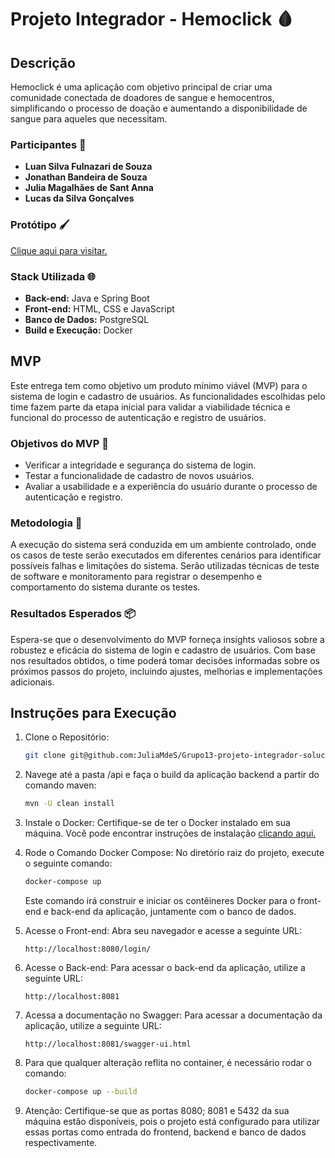 # Projeto Integrador - Hemoclick 🩸

## Descrição

Hemoclick é uma aplicação com objetivo principal de criar uma comunidade conectada de doadores de sangue e hemocentros, simplificando o processo de doação e aumentando a disponibilidade de sangue para aqueles que necessitam.

### Participantes 👥

- **Luan Silva Fulnazari de Souza**
- **Jonathan Bandeira de Souza**
- **Julia Magalhães de Sant Anna**
- **Lucas da Silva Gonçalves**

### Protótipo 🖌️

[Clique aqui para visitar.](https://www.figma.com/file/F4Y4xlyGj2p76RkSUNRNCz/Projeto-Integrador?type=design&node-id=0-2&mode=design)


### Stack Utilizada 🌐

- **Back-end:** Java e Spring Boot
- **Front-end:** HTML, CSS e JavaScript
- **Banco de Dados:** PostgreSQL
- **Build e Execução:** Docker

## MVP

Este entrega tem como objetivo um produto mínimo viável (MVP) para o sistema de login e cadastro de usuários. As funcionalidades escolhidas pelo time fazem parte da etapa inicial para validar a viabilidade técnica e funcional do processo de autenticação e registro de usuários.

### Objetivos do MVP 📝

- Verificar a integridade e segurança do sistema de login.
- Testar a funcionalidade de cadastro de novos usuários.
- Avaliar a usabilidade e a experiência do usuário durante o processo de autenticação e registro.

### Metodologia 🔄

A execução do sistema será conduzida em um ambiente controlado, onde os casos de teste serão executados em diferentes cenários para identificar possíveis falhas e limitações do sistema. Serão utilizadas técnicas de teste de software e monitoramento para registrar o desempenho e comportamento do sistema durante os testes.

### Resultados Esperados 📦

Espera-se que o desenvolvimento do MVP forneça insights valiosos sobre a robustez e eficácia do sistema de login e cadastro de usuários. Com base nos resultados obtidos, o time poderá tomar decisões informadas sobre os próximos passos do projeto, incluindo ajustes, melhorias e implementações adicionais.

## Instruções para Execução

1. Clone o Repositório:

   ```sh  
   git clone git@github.com:JuliaMdeS/Grupo13-projeto-integrador-solucoes-integradas-para-organizacoes-senac.git
   ```

2. Navege até a pasta /api e faça o build da aplicação backend a partir do comando maven:

    ```sh
    mvn -U clean install
    ```

3. Instale o Docker: Certifique-se de ter o Docker instalado em sua máquina. Você pode encontrar instruções de instalação [clicando aqui.](https://www.docker.com/products/docker-desktop/)


4. Rode o Comando Docker Compose: No diretório raiz do projeto, execute o seguinte comando:

    ```sh
    docker-compose up  
    ```

    Este comando irá construir e iniciar os contêineres Docker para o front-end e back-end da aplicação, juntamente com o banco de dados.


5. Acesse o Front-end: Abra seu navegador e acesse a seguinte URL:

    ```arduino
    http://localhost:8080/login/
    ```

6. Acesse o Back-end: Para acessar o back-end da aplicação, utilize a seguinte URL:

    ```arduino
    http://localhost:8081  
    ```

7. Acessa a documentação no Swagger: Para acessar a documentação da aplicação, utilize a seguinte URL:

    ```arduino
    http://localhost:8081/swagger-ui.html
    ```

8. Para que qualquer alteração reflita no container, é necessário rodar o comando:

    ```sh
    docker-compose up --build
    ```

9. Atenção: Certifique-se que as portas 8080; 8081 e 5432 da sua máquina estão disponíveis, pois o projeto está configurado para utilizar essas portas como entrada do frontend, backend e banco de dados respectivamente.

